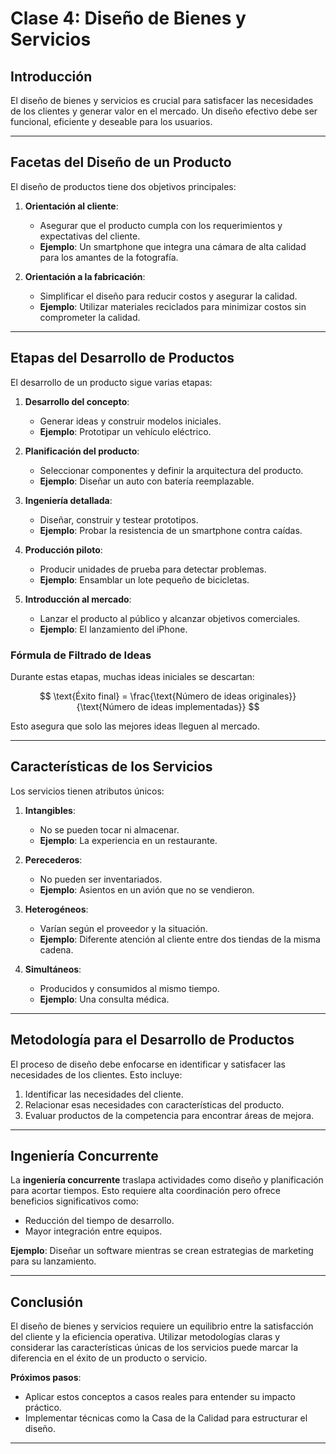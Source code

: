 # Clase 4: Diseño de Bienes y Servicios

## Introducción

El diseño de bienes y servicios es crucial para satisfacer las necesidades de los clientes y generar valor en el mercado. Un diseño efectivo debe ser funcional, eficiente y deseable para los usuarios.

---

## Facetas del Diseño de un Producto

El diseño de productos tiene dos objetivos principales:

1. **Orientación al cliente**:

   - Asegurar que el producto cumpla con los requerimientos y expectativas del cliente.
   - **Ejemplo**: Un smartphone que integra una cámara de alta calidad para los amantes de la fotografía.

2. **Orientación a la fabricación**:
   - Simplificar el diseño para reducir costos y asegurar la calidad.
   - **Ejemplo**: Utilizar materiales reciclados para minimizar costos sin comprometer la calidad.

---

## Etapas del Desarrollo de Productos

El desarrollo de un producto sigue varias etapas:

1. **Desarrollo del concepto**:

   - Generar ideas y construir modelos iniciales.
   - **Ejemplo**: Prototipar un vehículo eléctrico.

2. **Planificación del producto**:

   - Seleccionar componentes y definir la arquitectura del producto.
   - **Ejemplo**: Diseñar un auto con batería reemplazable.

3. **Ingeniería detallada**:

   - Diseñar, construir y testear prototipos.
   - **Ejemplo**: Probar la resistencia de un smartphone contra caídas.

4. **Producción piloto**:

   - Producir unidades de prueba para detectar problemas.
   - **Ejemplo**: Ensamblar un lote pequeño de bicicletas.

5. **Introducción al mercado**:
   - Lanzar el producto al público y alcanzar objetivos comerciales.
   - **Ejemplo**: El lanzamiento del iPhone.

### Fórmula de Filtrado de Ideas

Durante estas etapas, muchas ideas iniciales se descartan:

$$
\text{Éxito final} = \frac{\text{Número de ideas originales}}{\text{Número de ideas implementadas}}
$$

Esto asegura que solo las mejores ideas lleguen al mercado.

---

## Características de los Servicios

Los servicios tienen atributos únicos:

1. **Intangibles**:

   - No se pueden tocar ni almacenar.
   - **Ejemplo**: La experiencia en un restaurante.

2. **Perecederos**:

   - No pueden ser inventariados.
   - **Ejemplo**: Asientos en un avión que no se vendieron.

3. **Heterogéneos**:

   - Varían según el proveedor y la situación.
   - **Ejemplo**: Diferente atención al cliente entre dos tiendas de la misma cadena.

4. **Simultáneos**:
   - Producidos y consumidos al mismo tiempo.
   - **Ejemplo**: Una consulta médica.

---

## Metodología para el Desarrollo de Productos

El proceso de diseño debe enfocarse en identificar y satisfacer las necesidades de los clientes. Esto incluye:

1. Identificar las necesidades del cliente.
2. Relacionar esas necesidades con características del producto.
3. Evaluar productos de la competencia para encontrar áreas de mejora.

---

## Ingeniería Concurrente

La **ingeniería concurrente** traslapa actividades como diseño y planificación para acortar tiempos. Esto requiere alta coordinación pero ofrece beneficios significativos como:

- Reducción del tiempo de desarrollo.
- Mayor integración entre equipos.

**Ejemplo**: Diseñar un software mientras se crean estrategias de marketing para su lanzamiento.

---

## Conclusión

El diseño de bienes y servicios requiere un equilibrio entre la satisfacción del cliente y la eficiencia operativa. Utilizar metodologías claras y considerar las características únicas de los servicios puede marcar la diferencia en el éxito de un producto o servicio.

**Próximos pasos**:

- Aplicar estos conceptos a casos reales para entender su impacto práctico.
- Implementar técnicas como la Casa de la Calidad para estructurar el diseño.

---
